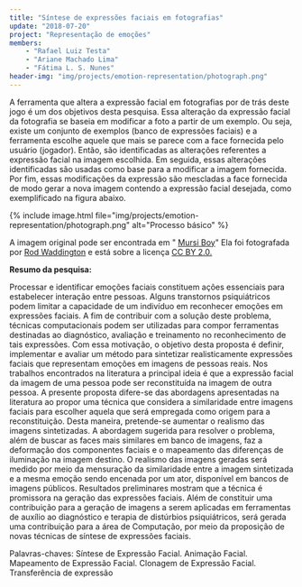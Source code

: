 ```yaml
---
title: "Síntese de expressões faciais em fotografias"
update: "2018-07-20"
project: "Representação de emoções"
members:
    - "Rafael Luiz Testa"
    - "Ariane Machado Lima"
    - "Fátima L. S. Nunes"
header-img: "img/projects/emotion-representation/photograph.png"
---
```


A ferramenta que altera a expressão facial em fotografias por de trás deste jogo é um dos objetivos desta pesquisa. Essa alteração da expressão facial da fotografia se baseia em modificar a foto a partir de um exemplo. Ou seja, existe um conjunto de exemplos (banco de expressões faciais) e a ferramenta escolhe aquele que mais se parece com a face fornecida pelo usuário (jogador). Então, são identificadas as alterações referentes a expressão facial na imagem escolhida. Em seguida, essas alterações identificadas são usadas como base para a modificar a imagem fornecida. Por fim, essas modificações da expressão são mescladas a face fornecida de modo gerar a nova imagem contendo a expressão facial desejada, como exemplificado na figura abaixo.

{% include image.html file="img/projects/emotion-representation/photograph.png" alt="Processo básico" %}

A imagem original pode ser
encontrada em "
[Mursi Boy](https://flic.kr/p/21KYU3y)" Ela foi fotografada por
[Rod Waddington](https://www.flickr.com/photos/rod_waddington/) e está sobre a licença
[CC BY 2.0.](https://creativecommons.org/licenses/by/2.0/)

**Resumo da pesquisa:**

Processar e identificar emoções faciais constituem ações essenciais para estabelecer interação entre pessoas. Alguns transtornos psiquiátricos podem limitar a capacidade de um indivíduo em reconhecer emoções em expressões faciais. A fim de contribuir com a solução deste problema, técnicas computacionais podem ser utilizadas para compor ferramentas destinadas ao diagnóstico, avaliação e treinamento no reconhecimento de tais expressões. Com essa motivação, o objetivo desta proposta é definir, implementar e avaliar um método para sintetizar realisticamente expressões faciais que representam emoções em imagens de pessoas reais. Nos trabalhos encontrados na literatura a principal ideia é que a expressão facial da imagem de uma pessoa pode ser reconstituída na imagem de outra pessoa. A presente proposta difere-se das abordagens apresentadas na literatura ao propor uma técnica que considera a similaridade entre imagens faciais para escolher aquela que será empregada como origem para a reconstituição. Desta maneira, pretende-se aumentar o realismo das imagens sintetizadas. A abordagem sugerida para resolver o problema, além de buscar as faces mais similares em banco de imagens, faz a deformação dos componentes faciais e o mapeamento das diferenças de iluminação na imagem destino. O realismo das imagens geradas será medido por meio da mensuração da similaridade entre a imagem sintetizada e a mesma emoção sendo encenada por um ator, disponível em bancos de imagens públicos. Resultados preliminares mostram que a técnica é promissora na geração das expressões faciais. Além de constituir uma contribuição para a geração de imagens a serem aplicadas em ferramentas de auxílio ao diagnóstico e terapia de distúrbios psiquiátricos, será gerada uma contribuição para a área de Computação, por meio da proposição de novas técnicas de síntese de expressões faciais.

Palavras-chaves: Síntese de Expressão Facial. Animação Facial. Mapeamento de Expressão Facial. Clonagem de Expressão Facial. Transferência de expressão
